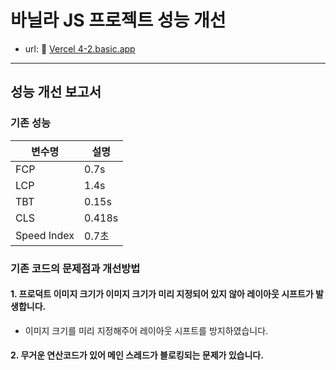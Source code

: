 # 바닐라 JS 프로젝트 성능 개선

- url: 🔗 [Vercel 4-2.basic.app](https://front-3rd-chapter4-2-basic-ten.vercel.app/)

---

## 성능 개선 보고서

### 기존 성능

| 변수명      | 설명   |
| ----------- | ------ |
| FCP         | 0.7s   |
| LCP         | 1.4s   |
| TBT         | 0.15s  |
| CLS         | 0.418s |
| Speed Index | 0.7초  |

### 기존 코드의 문제점과 개선방법

#### 1. 프로덕트 이미지 크기가 이미지 크기가 미리 지정되어 있지 않아 레이아웃 시프트가 발생합니다.

- 이미지 크기를 미리 지정해주어 레이아웃 시프트를 방지하였습니다.

#### 2. 무거운 연산코드가 있어 메인 스레드가 블로킹되는 문제가 있습니다.
